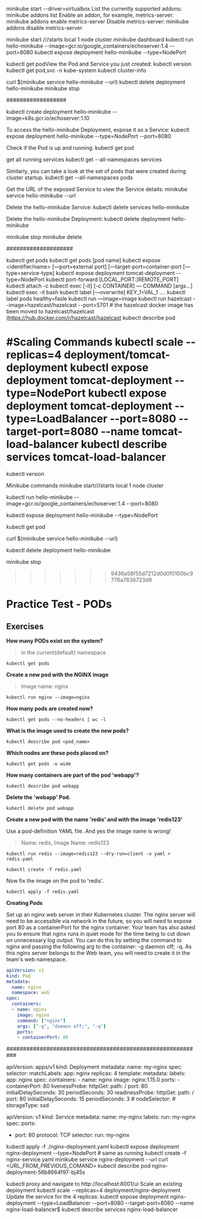 minikube start --driver=virtualbox
List the currently supported addons:
 minikube addons list
Enable an addon, for example, metrics-server:
minikube addons enable metrics-server
Disable metrics-server:
 minikube addons disable metrics-server

minikube start      ///starts local 1 node cluster
minikube dashboard
kubectl run hello-minikube --image=gcr.io/google_containers/echoserver:1.4 --port=8080
kubectl expose deployment hello-minikube --type=NodePort

kubectl get podView the Pod and Service you just created:
 kubectl version
kubectl get pod,svc -n kube-system
kubectl cluster-info

curl $(minikube service hello-minikube --url)
kubectl delete deployment hello-minikube
minikube stop

##################

kubectl create deployment hello-minikube --image=k8s.gcr.io/echoserver:1.10

To access the hello-minikube Deployment, expose it as a Service:
kubectl expose deployment hello-minikube --type=NodePort --port=8080

Check if the Pod is up and running:
kubectl get pod

get all running services
kubectl get --all-namespaces services

Similarly, you can take a look at the set of pods that were created during cluster startup.
 kubectl get --all-namespaces pods

Get the URL of the exposed Service to view the Service details:
minikube service hello-minikube --url

Delete the hello-minikube Service:
kubectl delete services hello-minikube

Delete the hello-minikube Deployment:
kubectl delete deployment hello-minikube

minikube stop
minikube delete


####################


kubectl get pods
kubectl get pods [pod name]
kubectl expose <type name> <identifier/name> [—port=external port] [—target-port=container-port [—type=service-type]
kubectl expose deployment tomcat-deployment --type=NodePort
kubectl port-forward <pod name> [LOCAL_PORT:]REMOTE_PORT]
kubectl attach <pod name> -c <container>
kubectl exec [-it] <pod name> [-c CONTAINER] — COMMAND [args…]
kubectl exec -it <pod name> bash
kubectl label [—overwrite] <type> KEY_1=VAL_1 ….
kubectl label pods <pod name> healthy=fasle
kubectl run <name> —image=image
kubectl run hazelcast --image=hazelcast/hazelcast --port=5701 # the hazelcast docker image has been moved to hazelcast/hazelcast (https://hub.docker.com/r/hazelcast/hazelcast
kubectl describe pod


#Scaling Commands
kubectl scale --replicas=4 deployment/tomcat-deployment
kubectl expose deployment tomcat-deployment --type=NodePort
kubectl expose deployment tomcat-deployment --type=LoadBalancer --port=8080 --target-port=8080 --name tomcat-load-balancer
kubectl describe services tomcat-load-balancer
=======
kubectl version

Minikube commands
minikube start///starts local 1 node cluster

kubectl run hello-minikube --image=gcr.io/google_containers/echoserver:1.4 --port=8080

kubectl expose deployment hello-minikube --type=NodePort

kubectl get pod

curl $(minikube service hello-minikube --url)

kubectl delete deployment hello-minikube

minikube stop


>>>>>>> 9436a58f55d7212d0d0f0160bc9776a7836723d9

# Practice Test - PODs

## Exercises

**How many PODs exist on the system?**

> in the current(default) namespace

`kubectl get pods`

**Create a new pod with the NGINX image**

> Image name: nginx

`kubectl run nginx --image=nginx`

**How many pods are created now?**

`kubectl get pods --no-headers | wc -l`

**What is the image used to create the new pods?**

`kubectl describe pod <pod_name>`

**Which nodes are these pods placed on?**

`kubectl get pods -o wide`

**How many containers are part of the pod 'webapp'?**

`kubectl describe pod webapp`

**Delete the 'webapp' Pod.**

`kubectl delete pod webapp`

**Create a new pod with the name 'redis' and with the image 'redis123'**

Use a pod-definition YAML file. And yes the image name is wrong!

> Name: redis, Image Name: redis123

`kubectl run redis --image=redis123 --dry-run=client -o yaml > redis.yaml`

`kubectl create -f redis.yaml`

Now fix the image on the pod to 'redis'.

`kubectl apply -f redis.yaml`

**Creating Pods**

Set up an nginx web server in their Kubernetes cluster. The nginx server will need to be accessible via network in the future, so you will need to expose port 80 as a containerPort for the nginx container. Your team has also asked you to ensure that nginx runs in quiet mode for the time being to cut down on unnecessary log output. You can do this by setting the command to nginx and passing the following arg to the container: -g daemon off; -q. As this nginx server belongs to the Web team, you will need to create it in the team's web namespace.

```yaml
apiVersion: v1
kind: Pod
metadata:
  name: nginx
  namespace: web
spec:
  containers:
  - name: nginx
    image: nginx
    command: ["nginx"]
    args: ["-g", "daemon off;", "-q"]
    ports:
    - containerPort: 80
```







###########################################################

apiVersion: apps/v1
kind: Deployment
metadata:
  name: my-nginx
spec:
  selector:
    matchLabels:
      app: nginx
  replicas: 4
  template:
    metadata:
      labels:
        app: nginx
    spec:
      containers:
      - name: nginx
        image: nginx:1.15.0
        ports:
        - containerPort: 80
        livenessProbe:
          httpGet:
            path: /
            port: 80
          initialDelaySeconds: 30
          periodSeconds: 30
        readinessProbe:
          httpGet:
            path: /
            port: 80
          initialDelaySeconds: 15
          periodSeconds: 3
      # nodeSelector:
      #   storageType: ssd
      
 

apiVersion: v1
kind: Service
metadata:
  name: my-nginx
  labels:
    run: my-nginx
spec:
  ports:
  - port: 80
    protocol: TCP
  selector:
    run: my-nginx 
      


 kubectl apply -f ./nginx-deployment.yaml
 kubectl expose deployment nginx-deployment --type=NodePort # same as running kubectl create -f nginx-service.yaml
 minikube service nginx-deployment --url
 curl <URL_FROM_PREVIOUS_COMAND>
 kubectl describe pod nginx-deployment-56b8664f97-bj45s


kubectl proxy 
and navigate to http://localhost:8001/ui
Scale an existing deployment
 kubectl scale --replicas=4 deployment/nginx-deployment
Update the service for the 4 replicas:
 kubectl expose deployment nginx-deployment --type=LoadBalancer --port=8080 --target-port=8080 --name nginx-load-balancer$ kubectl describe services nginx-load-balancer
